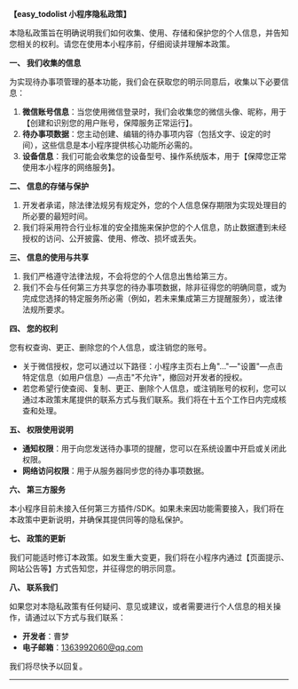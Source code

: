 **【easy_todolist 小程序隐私政策】**

本隐私政策旨在明确说明我们如何收集、使用、存储和保护您的个人信息，并告知您相关的权利。请您在使用本小程序前，仔细阅读并理解本政策。

**一、 我们收集的信息**

为实现待办事项管理的基本功能，我们会在获取您的明示同意后，收集以下必要信息：

1.  **微信账号信息**：当您使用微信登录时，我们会收集您的微信头像、昵称，用于【创建和识别您的用户账号，保障服务正常运行】。
2.  **待办事项数据**：您主动创建、编辑的待办事项内容（包括文字、设定的时间），这些信息是本小程序提供核心功能所必需的。
3.  **设备信息**：我们可能会收集您的设备型号、操作系统版本，用于【保障您正常使用本小程序的网络服务】。

**二、 信息的存储与保护**

1.  开发者承诺，除法律法规另有规定外，您的个人信息保存期限为实现处理目的所必要的最短时间。
2.  我们将采用符合行业标准的安全措施来保护您的个人信息，防止数据遭到未经授权的访问、公开披露、使用、修改、损坏或丢失。

**三、 信息的使用与共享**

1.  我们严格遵守法律法规，不会将您的个人信息出售给第三方。
2.  我们不会与任何第三方共享您的待办事项数据，除非征得您的明确同意，或为完成您选择的特定服务所必需（例如，若未来集成第三方提醒服务），或法律法规所要求。

**四、 您的权利**

您有权查询、更正、删除您的个人信息，或注销您的账号。

-   关于微信授权，您可以通过以下路径：小程序主页右上角"…"—"设置"—点击特定信息（如用户信息）—点击"不允许"，撤回对开发者的授权。
-   若您希望行使查阅、复制、更正、删除个人信息，或注销账号的权利，您可以通过本政策末尾提供的联系方式与我们联系。我们将在十五个工作日内完成核查和处理。

**五、 权限使用说明**

-   **通知权限**：用于向您发送待办事项的提醒，您可以在系统设置中开启或关闭此权限。
-   **网络访问权限**：用于从服务器同步您的待办事项数据。

**六、 第三方服务**

本小程序目前未接入任何第三方插件/SDK。如果未来因功能需要接入，我们将在本政策中更新说明，并确保其提供同等的隐私保护。

**七、 政策的更新**

我们可能适时修订本政策。如发生重大变更，我们将在小程序内通过【页面提示、网站公告等】方式告知您，并征得您的明示同意。

**八、 联系我们**

如果您对本隐私政策有任何疑问、意见或建议，或者需要进行个人信息的相关操作，请通过以下方式与我们联系：
-   **开发者**：曹梦
-   **电子邮箱**：1363992060@qq.com

我们将尽快予以回复。

---